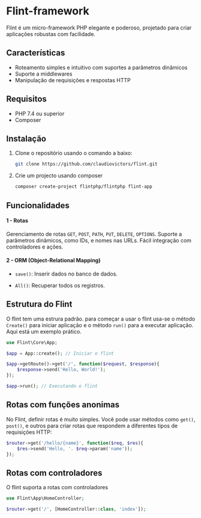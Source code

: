 # Flint-framework 

Flint é um micro-framework PHP elegante e poderoso, projetado para criar aplicações robustas com facilidade.

## Características

- Roteamento simples e intuitivo com suportes a parâmetros dinâmicos
- Suporte a middlewares
- Manipulação de requisições e respostas HTTP

## Requisitos

- PHP 7.4 ou superior
- Composer

## Instalação

1. Clone o repositório usando o comando a baixo:

   ```bash
   git clone https://github.com/claudiovictors/flint.git
   ```

2. Crie um projecto usando composer

    ```bash
    composer create-project flintphp/flintphp flint-app
    ```

## Funcionalidades

#### 1 - Rotas
Gerenciamento de rotas `GET`, `POST`, `PATH`, `PUT`, `DELETE`, `OPTIONS`. Suporte a parâmetros dinâmicos, como IDs, e nomes nas URLs. Fácil integração com controladores e ações.

#### 2 - ORM (Object-Relational Mapping)

- `save()`: Inserir dados no banco de dados.

- `All()`: Recuperar todos os registros.

## Estrutura do Flint

O flint tem uma estrura padrão. para começar a usar o flint usa-se o método `Create()` para iniciar aplicação e o método `run()` para a executar aplicação. Aqui está um exemplo prático.

```php
use Flint\Core\App;

$app = App::create(); // Iniciar o flint

$app->getRoute()->get('/', function($request, $response){
    $response->send('Hello, World!');
});

$app->run(); // Executando o flint
```

## Rotas com funções anonimas

No Flint, definir rotas é muito simples. Você pode usar métodos como `get()`, `post()`, e outros para criar rotas que respondem a diferentes tipos de requisições HTTP:

```php
$router->get('/hello/{name}', function($req, $res){
    $res->send('Hello, '. $req->param('name'));
});
```

## Rotas com controladores

O flint suporta a rotas com controladores

```php
use Flint\App\HomeController;

$router->get('/', [HomeController::class, 'index']);
